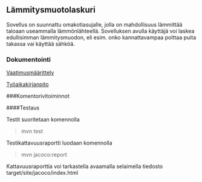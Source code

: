 ## Lämmitysmuotolaskuri

Sovellus on suunnattu omakotiasujalle, jolla on mahdollisuus lämmittää taloaan useammalla lämmönlähteellä. Sovelluksen avulla käyttäjä voi laskea edullisimman lämmitysmuodon, eli esim. onko kannattavampaa polttaa puita takassa vai käyttää sähköä.

### Dokumentointi

[Vaatimusmäärittely](https://github.com/armijuha/ot-harjoitustyo/blob/master/dokumentointi/vaatimusmaarittely.md)

[Työaikakirjanpito](https://github.com/armijuha/ot-harjoitustyo/blob/master/dokumentointi/tuntikirjanpito.md)

###Komentorivitoiminnot

####Testaus

Testit suoritetaan komennolla

> mvn test

Testikattavuusraportti luodaan komennolla

> mvn jacoco:report

Kattavuusraporttia voi tarkastella avaamalla selaimella tiedosto target/site/jacoco/index.html
